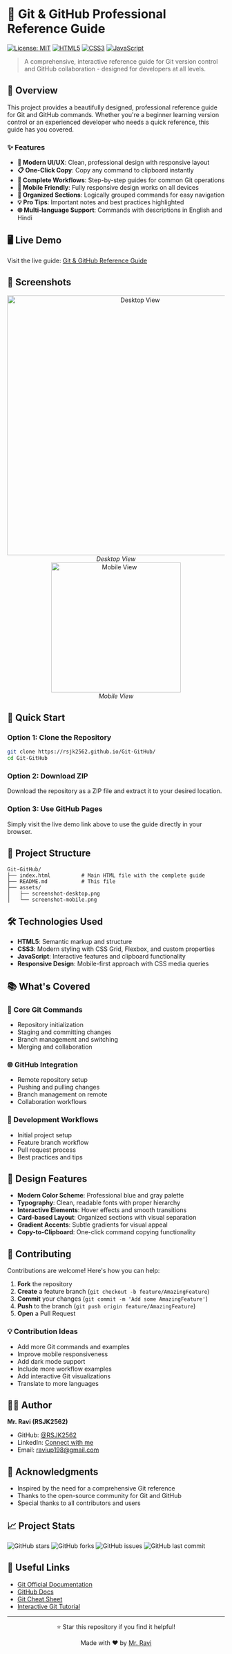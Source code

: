 # 🚀 Git & GitHub Professional Reference Guide

[![License: MIT](https://img.shields.io/badge/License-MIT-yellow.svg)](https://opensource.org/licenses/MIT)
[![HTML5](https://img.shields.io/badge/HTML5-E34F26?style=flat&logo=html5&logoColor=white)](https://developer.mozilla.org/en-US/docs/Web/HTML)
[![CSS3](https://img.shields.io/badge/CSS3-1572B6?style=flat&logo=css3&logoColor=white)](https://developer.mozilla.org/en-US/docs/Web/CSS)
[![JavaScript](https://img.shields.io/badge/JavaScript-F7DF1E?style=flat&logo=javascript&logoColor=black)](https://developer.mozilla.org/en-US/docs/Web/JavaScript)

> A comprehensive, interactive reference guide for Git version control and GitHub collaboration - designed for developers at all levels.

## 📖 Overview

This project provides a beautifully designed, professional reference guide for Git and GitHub commands. Whether you're a beginner learning version control or an experienced developer who needs a quick reference, this guide has you covered.

### ✨ Features

- **🎨 Modern UI/UX**: Clean, professional design with responsive layout
- **📋 One-Click Copy**: Copy any command to clipboard instantly
- **🔄 Complete Workflows**: Step-by-step guides for common Git operations
- **📱 Mobile Friendly**: Fully responsive design works on all devices
- **🎯 Organized Sections**: Logically grouped commands for easy navigation
- **💡 Pro Tips**: Important notes and best practices highlighted
- **🌐 Multi-language Support**: Commands with descriptions in English and Hindi

## 🖥️ Live Demo

Visit the live guide: [Git & GitHub Reference Guide](https://your-username.github.io/Git-GitHub-Guide)

## 📸 Screenshots

<div align="center">
  <img src="assets/screenshot-desktop.jpeg" alt="Desktop View" width="600">
  <br>
  <em>Desktop View</em>
</div>

<div align="center">
  <img src="assets/screenshot-mobile.png" alt="Mobile View" width="300">
  <br>
  <em>Mobile View</em>
</div>

## 🚀 Quick Start

### Option 1: Clone the Repository
```bash
git clone https://rsjk2562.github.io/Git-GitHub/
cd Git-GitHub
```

### Option 2: Download ZIP
Download the repository as a ZIP file and extract it to your desired location.

### Option 3: Use GitHub Pages
Simply visit the live demo link above to use the guide directly in your browser.

## 📁 Project Structure

```
Git-GitHub/
├── index.html          # Main HTML file with the complete guide
├── README.md           # This file
├── assets/
│   ├── screenshot-desktop.png
│   └── screenshot-mobile.png
```

## 🛠️ Technologies Used

- **HTML5**: Semantic markup and structure
- **CSS3**: Modern styling with CSS Grid, Flexbox, and custom properties
- **JavaScript**: Interactive features and clipboard functionality
- **Responsive Design**: Mobile-first approach with CSS media queries

## 📚 What's Covered

### 🔧 Core Git Commands
- Repository initialization
- Staging and committing changes
- Branch management and switching
- Merging and collaboration

### 🌐 GitHub Integration
- Remote repository setup
- Pushing and pulling changes
- Branch management on remote
- Collaboration workflows

### 🎯 Development Workflows
- Initial project setup
- Feature branch workflow
- Pull request process
- Best practices and tips

## 🎨 Design Features

- **Modern Color Scheme**: Professional blue and gray palette
- **Typography**: Clean, readable fonts with proper hierarchy
- **Interactive Elements**: Hover effects and smooth transitions
- **Card-based Layout**: Organized sections with visual separation
- **Gradient Accents**: Subtle gradients for visual appeal
- **Copy-to-Clipboard**: One-click command copying functionality

## 🤝 Contributing

Contributions are welcome! Here's how you can help:

1. **Fork** the repository
2. **Create** a feature branch (`git checkout -b feature/AmazingFeature`)
3. **Commit** your changes (`git commit -m 'Add some AmazingFeature'`)
4. **Push** to the branch (`git push origin feature/AmazingFeature`)
5. **Open** a Pull Request

### 💡 Contribution Ideas

- Add more Git commands and examples
- Improve mobile responsiveness
- Add dark mode support
- Include more workflow examples
- Add interactive Git visualizations
- Translate to more languages


## 👨‍💻 Author

**Mr. Ravi (RSJK2562)**

- GitHub: [@RSJK2562](https://github.com/RSJK2562)
- LinkedIn: [Connect with me](https://www.linkedin.com/in/ravi-shankar-gautam-web-developer/)
- Email: raviup198@gmail.com

## 🙏 Acknowledgments

- Inspired by the need for a comprehensive Git reference
- Thanks to the open-source community for Git and GitHub
- Special thanks to all contributors and users

## 📈 Project Stats

![GitHub stars](https://img.shields.io/github/stars/RSJK2562/Git-GitHub-Guide?style=social)
![GitHub forks](https://img.shields.io/github/forks/RSJK2562/Git-GitHub-Guide?style=social)
![GitHub issues](https://img.shields.io/github/issues/RSJK2562/Git-GitHub-Guide)
![GitHub last commit](https://img.shields.io/github/last-commit/RSJK2562/Git-GitHub-Guide)

## 🔗 Useful Links

- [Git Official Documentation](https://git-scm.com/doc)
- [GitHub Docs](https://docs.github.com/)
- [Git Cheat Sheet](https://education.github.com/git-cheat-sheet-education.pdf)
- [Interactive Git Tutorial](https://learngitbranching.js.org/)

---

<div align="center">
  <p>⭐ Star this repository if you find it helpful!</p>
  <p>Made with ❤️ by <a href="https://github.com/RSJK2562">Mr. Ravi</a></p>
</div>